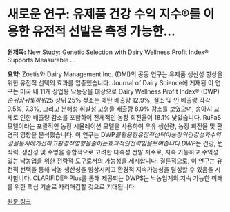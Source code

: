 # 새로운 연구: 유제품 건강 수익 지수®를 이용한 유전적 선발은 측정 가능한...

**원제목:** New Study: Genetic Selection with Dairy Wellness Profit Index® Supports Measurable ...

**요약:** Zoetis와 Dairy Management Inc. (DMI)의 공동 연구는 유제품 생산성 향상을 위한 유전적 선택의 효과를 입증했습니다.  Journal of Dairy Science에 게재된 이 연구는 미국 내 11개 상업용 낙농장을 대상으로 Dairy Wellness Profit Index® (DWP$) 순위 상위 및 하위 25%를 비교 분석했습니다. 그 결과, DWP$ 상위 25% 젖소는 메탄 배출량 12.9%, 질소 및 인 배출량 각각 9.5%, 7.3%, 그리고 분해성 휘발성 고형물 배출량 8.0% 감소를 보였으며, 송아지 교체로 인한 배출량 감소를 포함하여 전체적인 농장 회전율이 18.1% 낮았습니다.  RuFaS 모델이라는 포괄적인 농장 시뮬레이션 모델을 사용하여 우유 생산량, 농장 회전율 및 환경적 영향을 분석했습니다.  이 연구는 DWP$를 활용한 유전적 선택이 농장의 건강성과 수익성을 동시에 개선하고 환경적 영향을 줄이는 효과적인 전략임을 보여줍니다.  DWP$는 건강, 번식력, 생산성 및 수명을 종합적으로 고려한 다속성 선발 지수로,  지속 가능하고 수익성 있는 낙농업을 위한 전략적 도구로서의 가능성을 제시합니다.  결론적으로, 이 연구는 유전적 선택을 통해 낙농 생산성을 향상시키고 환경적 지속가능성을 달성할 수 있음을 시사합니다.  CLARIFIDE® Plus를 통해 제공되는 DWP$는 낙농업계의 지속 가능한 미래를 위한 핵심 기술로 자리매김할 것으로 기대됩니다.

[원문 링크](https://www.americanagnetwork.com/2025/07/23/new-study-genetic-selection-with-dairy-wellness-profit-index-supports-measurable-productivity-gains-for-dairy-producers/)
